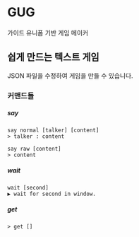 # GUG
가이드 유니폼 기반 게임 메이커

## 쉽게 만드는 텍스트 게임
JSON 파일을 수정하여 게임을 만들 수 있습니다.


### 커맨드들
##### say
```
say normal [talker] [content]
> talker : content
```

```
say raw [content]
> content
```
##### wait
```
wait [second]
▶ wait for second in window.
```
##### get
```
> get []

```
